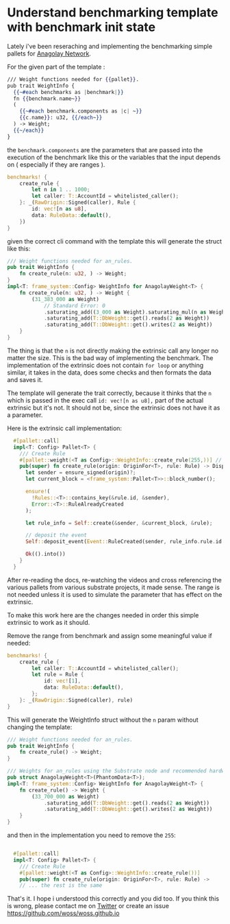 # Understand benchmarking template with benchmark init state

Lately i've been reseraching and implementing the benchmarking simple pallets for [Anagolay Network](https://anagolay.dev).

For the given part of the template :

```handlebars
/// Weight functions needed for {{pallet}}.
pub trait WeightInfo {
  {{~#each benchmarks as |benchmark|}}
  fn {{benchmark.name~}}
  (
    {{~#each benchmark.components as |c| ~}}
    {{c.name}}: u32, {{/each~}}
  ) -> Weight;
  {{~/each}}
}
```

the `benchmark.components` are the parameters that are passed into the execution of the benchmark like this or the variables that the input depends on ( especially if they are ranges ).

```rs
benchmarks! {
    create_rule {
        let n in 1 .. 1000;
        let caller: T::AccountId = whitelisted_caller();
    }: _(RawOrigin::Signed(caller), Rule {
        id: vec![n as u8],
        data: RuleData::default(),
    })
}
```

given the correct cli command with the template this will generate the struct like this:

```rs
/// Weight functions needed for an_rules.
pub trait WeightInfo {
	fn create_rule(n: u32, ) -> Weight;
}
impl<T: frame_system::Config> WeightInfo for AnagolayWeight<T> {
	fn create_rule(n: u32, ) -> Weight {
		(31_383_000 as Weight)
			// Standard Error: 0
			.saturating_add((3_000 as Weight).saturating_mul(n as Weight))
			.saturating_add(T::DbWeight::get().reads(2 as Weight))
			.saturating_add(T::DbWeight::get().writes(2 as Weight))
	}
}
```

The thing is that the `n` is not directly making the extrinsic call any longer no matter the size. This is the bad way of implementing the benchmark. The implementation of the extrinsic does not contain `for loop` or anything similar, it takes in the data, does some checks and then formats the data and saves it.

The template will generate the trait correctly, because it thinks that the `n` which is passed in the exec call `id: vec![n as u8],` part of the actual extrinsic but it's not. It should not be, since the extrinsic does not have it as a parameter.

Here is the extrinsic call implementation:

```rs
  #[pallet::call]
  impl<T: Config> Pallet<T> {
    /// Create Rule
    #[pallet::weight(<T as Config>::WeightInfo::create_rule(255,))] // << this is wrong, it should not accept anything
    pub(super) fn create_rule(origin: OriginFor<T>, rule: Rule) -> DispatchResultWithPostInfo {
      let sender = ensure_signed(origin)?;
      let current_block = <frame_system::Pallet<T>>::block_number();

      ensure!(
        !Rules::<T>::contains_key(&rule.id, &sender),
        Error::<T>::RuleAlreadyCreated
      );

      let rule_info = Self::create(&sender, &current_block, &rule);

      // deposit the event
      Self::deposit_event(Event::RuleCreated(sender, rule_info.rule.id.clone()));

      Ok(().into())
    }
  }
```

After re-reading the docs, re-watching the videos and cross referencing the various pallets from various substrate projects, it made sense. The range is not needed unless it is used to simulate the parameter that has effect on the extrinsic.

To make this work here are the changes needed in order this simple extrinsic to work as it should.

Remove the range from benchmark and assign some meaningful value if needed:

```rs
benchmarks! {
    create_rule {
        let caller: T::AccountId = whitelisted_caller();
        let rule = Rule {
            id: vec![1],
            data: RuleData::default(),
        };
    }: _(RawOrigin::Signed(caller), rule)
}
```

This will generate the WeightInfo struct without the `n` param without changing the template:

```rs
/// Weight functions needed for an_rules.
pub trait WeightInfo {
	fn create_rule() -> Weight;
}

/// Weights for an_rules using the Substrate node and recommended hardware.
pub struct AnagolayWeight<T>(PhantomData<T>);
impl<T: frame_system::Config> WeightInfo for AnagolayWeight<T> {
	fn create_rule() -> Weight {
		(33_700_000 as Weight)
			.saturating_add(T::DbWeight::get().reads(2 as Weight))
			.saturating_add(T::DbWeight::get().writes(2 as Weight))
	}
}
```

and then in the implementation you need to remove the `255`:

```rs

  #[pallet::call]
  impl<T: Config> Pallet<T> {
    /// Create Rule
    #[pallet::weight(<T as Config>::WeightInfo::create_rule())]
    pub(super) fn create_rule(origin: OriginFor<T>, rule: Rule) ->
    // ... the rest is the same

```

That's it. I hope i understood this correctly and you did too. If you think this is wrong, please contact me on [Twitter](https://twitter.io/woss_io) or create an issue https://github.com/woss/woss.github.io
